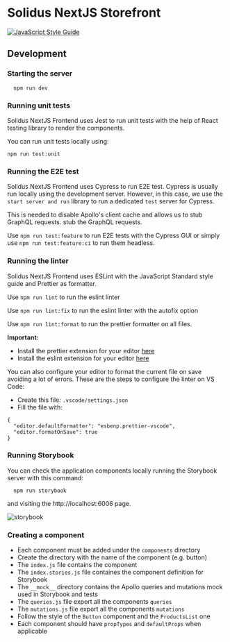# Solidus NextJS Storefront

[![JavaScript Style Guide](https://img.shields.io/badge/code_style-standard-brightgreen.svg)](https://standardjs.com)

## Development

### Starting the server

```
  npm run dev
```

### Running unit tests

Solidus NextJS Frontend uses Jest to run unit tests with the help
of React testing library to render the components.

You can run unit tests locally using:

```
npm run test:unit
```

### Running the E2E test

Solidus NextJS Frontend uses Cypress to run E2E test.
Cypress is usually run locally using the development server. However, in this case, we use the `start server and run` library to run a dedicated `test` server for Cypress.

This is needed to disable Apollo's client cache and allows us to stub GraphQL requests.
stub the GraphQL requests.

Use `npm run test:feature` to run E2E tests with the Cypress GUI or simply use `npm run test:feature:ci` to run them headless.

### Running the linter

Solidus NextJS Frontend uses ESLint with the JavaScript Standard style guide and Prettier as formatter.

Use `npm run lint` to run the eslint linter

Use `npm run lint:fix` to run the eslint linter with the autofix option

Use `npm run lint:format` to run the prettier formatter on all files.

**Important:**

- Install the prettier extension for your editor [here](https://marketplace.visualstudio.com/items?itemName=esbenp.prettier-vscode)
- Install the eslint extension for your editor [here](https://marketplace.visualstudio.com/items?itemName=dbaeumer.vscode-eslint)

You can also configure your editor to format the current file on save avoiding a lot of errors.
These are the steps to configure the linter on VS Code:

- Create this file: `.vscode/settings.json`
- Fill the file with:

```
{
  "editor.defaultFormatter": "esbenp.prettier-vscode",
  "editor.formatOnSave": true
}
```

### Running Storybook

You can check the application components locally running the Storybook server with this command:

```
  npm run storybook
```

and visiting the http://localhost:6006 page.

![storybook](https://user-images.githubusercontent.com/9986708/90254316-d3bfed80-de42-11ea-9162-8608e5e2a099.png)

### Creating a component

- Each component must be added under the `components` directory
- Create the directory with the name of the component (e.g. button)
- The `index.js` file contains the component
- The `index.stories.js` file containes the component definition for Storybook
- The `__mock__` directory contains the Apollo queries and mutations mock used in Storybook and tests
- The `queries.js` file export all the components `queries`
- The `mutations.js` file export all the components `mutations`
- Follow the style of the `Button` component and the `ProductsList` one
- Each component should have `propTypes` and `defaultProps` when applicable
